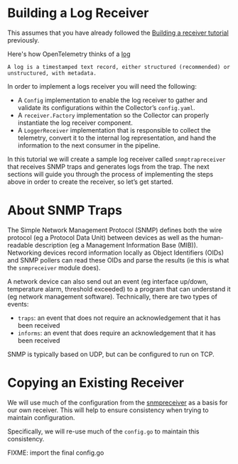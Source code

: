 

# Building a Log Receiver

This assumes that you have already followed the [Building a receiver tutorial](https://opentelemetry.io/docs/collector/building/receiver/) previously.

Here's how OpenTelemetry thinks of a [log](https://opentelemetry.io/docs/concepts/signals/logs/)

    A log is a timestamped text record, either structured (recommended) or unstructured, with metadata.

In order to implement a logs receiver you will need the following:

* A `Config` implementation to enable the log receiver to gather and validate its configurations within the Collector’s `config.yaml`.
* A `receiver.Factory` implementation so the Collector can properly instantiate the log receiver component.
* A `LoggerReceiver` implementation that is responsible to collect the telemetry, convert it to the internal log representation, and hand the information to the next consumer in the pipeline.


In this tutorial we will create a sample log receiver called `snmptrapreceiver` that receives SNMP traps and generates logs from the trap. The next sections will guide you through the process of implementing the steps above in order to create the receiver, so let’s get started.

# About SNMP Traps
The Simple Network Management Protocol (SNMP) defines both the wire protocol (eg a Protocol Data Unit) between devices as well as the
human-readable description (eg a Management Information Base (MIB)). Networking devices record information locally as Object Identifiers (OIDs)
and SNMP pollers can read these OIDs and parse the results (ie this is what the `snmpreceiver` module does).

A network device can also send out an event (eg interface up/down, temperature alarm, threshold exceeded) to a program that can understand it (eg network management software).
Technically, there are two types of events:

* `traps`: an event that does not require an acknowledgement that it has been received 
* `informs`: an event that does require an acknowledgement that it has been received 

SNMP is typically based on UDP, but can be configured to run on TCP.

# Copying an Existing Receiver
We will use much of the configuration from the [snmpreceiver](https://github.com/open-telemetry/opentelemetry-collector-contrib/tree/main/receiver/snmpreceiver) as
a basis for our own receiver. This will help to ensure consistency when trying to maintain configuration.

Specifically, we will re-use much of the `config.go` to maintain this consistency.

FIXME: import the final config.go


